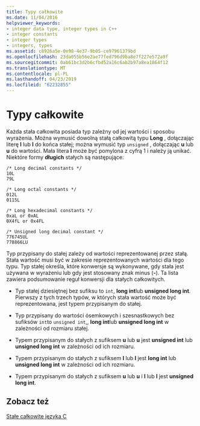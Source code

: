 ```yaml
---
title: Typy całkowite
ms.date: 11/04/2016
helpviewer_keywords:
- integer data type, integer types in C++
- integer constants
- integer types
- integers, types
ms.assetid: c8926a5e-0e98-4e37-9b05-ce97961379bd
ms.openlocfilehash: 23da055b56e2ae77fed796d9ba8e7f227e572a9f
ms.sourcegitcommit: 0ab61bc3d2b6cfbd52a16c6ab2b97a8ea1864f12
ms.translationtype: MT
ms.contentlocale: pl-PL
ms.lasthandoff: 04/23/2019
ms.locfileid: "62232855"
---
```

# <a name="integer-types"></a>Typy całkowite

Każda stała całkowita posiada typ zależny od jej wartości i sposobu wyrażenia. Można wymusić dowolną stałą całkowitą typu **Long** , dołączając literę **l** lub **l** do końca stałej; można wymusić typ `unsigned` , dołączając **u** lub **u** do wartości. Mała litera **l** może być pomylona z cyfrą 1 i należy ją unikać. Niektóre formy **długich** stałych są następujące:

```
/* Long decimal constants */
10L
79L

/* Long octal constants */
012L
0115L

/* Long hexadecimal constants */
0xaL or 0xAL
0X4fL or 0x4FL

/* Unsigned long decimal constant */
776745UL
778866LU
```

Typ przypisany do stałej zależy od wartości reprezentowanej przez stałą. Stała wartość musi być w zakresie reprezentowanych wartości dla tego typu. Typ stałej określa, które konwersje są wykonywane, gdy stała jest używana w wyrażeniu lub gdy jest stosowany znak minus (**-**). Ta lista zawiera podsumowanie reguł konwersji dla stałych całkowitych.

- Typ stałej dziesiętnej bez sufiksu to `int`, **long int**lub **unsigned long int**. Pierwszy z tych trzech typów, w których stała wartość może być reprezentowana, jest typem przypisanym do stałej.

- Typ przypisany do wartości ósemkowych i szesnastkowych bez sufiksów `int`to `unsigned int`,, **long int**lub **unsigned long int** w zależności od rozmiaru stałej.

- Typem przypisanym do stałych z sufiksem **u** lub **u** jest **unsigned int** lub **unsigned long int** w zależności od ich rozmiaru.

- Typem przypisanym do stałych z sufiksem **l** lub **l** jest **long int** lub **unsigned long int** w zależności od ich rozmiaru.

- Typem przypisanym do stałych z sufiksem **u** lub **u** i **l** lub **l** jest **unsigned long int**.

## <a name="see-also"></a>Zobacz też

[Stałe całkowite języka C](../c-language/c-integer-constants.md)
